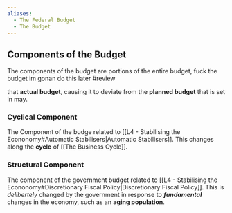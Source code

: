 ```yaml
---
aliases:
  - The Federal Budget
  - The Budget
---
```



## Components of the Budget
The components of the budget are portions of the entire budget, fuck the budget im gonan do this later #review 

that **actual budget**, causing it to deviate from the **planned budget** that is set in may. 

### Cyclical Component 
The Component of the budge related to [[L4 - Stabilising the Econonomy#Automatic Stabilisers|Automatic Stabilisers]].
This changes along the **cycle** of [[The Business Cycle]].

### Structural Component
The component of the government budget related to [[L4 - Stabilising the Econonomy#Discretionary Fiscal Policy|Discretionary Fiscal Policy]]. This is  *delibertely* changed by the government in response to ***fundamental*** changes in the economy, such as an **aging population**.